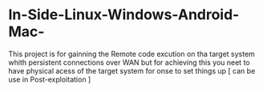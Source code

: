 # In-Side-Linux-Windows-Android-Mac-
This project is for gainning the Remote code excution on tha target system  whith persistent  connections  over WAN  but for achieving this you neet to have physical acess of the target system for onse to set things up  [ can be use in Post-exploitation ] 
